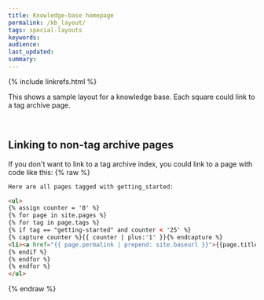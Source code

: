 ```yaml
---
title: Knowledge-base homepage
permalink: /kb_layout/
tags: special-layouts
keywords: 
audience: 
last_updated: 
summary: 
---
```

{% include linkrefs.html %} 

This shows a sample layout for a knowledge base. Each square could link to a tag archive page. 


<div class="row">
          <div class="col-md-4"><a href="{{ "/tag-getting-started" | prepend: site.baseurl }}"><i class="fa fa-server fa-7x border"></i></a></div>
          <div class="col-md-4"><a href="{{ "/tag-overview" | prepend: site.baseurl }}"><i class="fa fa-bar-chart-o fa-7x border"></i></a></div>
          <div class="col-md-4"><a href="{{ "/tag-single-sourcing" | prepend: site.baseurl }}"><i class="fa fa-code fa-7x border"></i></a></div>
</div>
<p>&nbsp;</p>
<div class="row">
          <div class="col-md-4"><a href="{{ "/tag-publishing" | prepend: site.baseurl }}"><i class="fa fa-dashboard fa-7x border"></i></a></div>
          <div class="col-md-4"><a href="{{ "/tag-special-layouts" | prepend: site.baseurl }}"><i class="fa fa-desktop fa-7x border"></i></a></div>
          <div class="col-md-4"><a href="{{ "/tag-formtting" | prepend: site.baseurl }}"><i class="fa fa-cloud fa-7x border"></i></a></div>
</div>
        
        
        
## Linking to non-tag archive pages

If you don't want to link to a tag archive index, you could link to a page with code like this:
{% raw %}
```html
Here are all pages tagged with getting_started:

<ul>
{% assign counter = '0' %}
{% for page in site.pages %}
{% for tag in page.tags %}
{% if tag == "getting-started" and counter < '25' %}
{% capture counter %}{{ counter | plus:'1' }}{% endcapture %}
<li><a href="{{ page.permalink | prepend: site.baseurl }}">{{page.title}}</a></li>
{% endif %}
{% endfor %}
{% endfor %} 
</ul>
```
{% endraw %}
